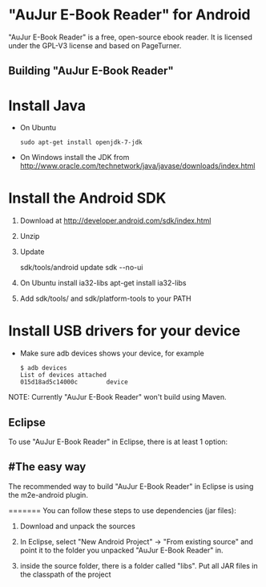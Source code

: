 "AuJur E-Book Reader" for Android
========================================================

"AuJur E-Book Reader" is a free, open-source ebook reader. It is licensed under the GPL-V3 license and based on PageTurner.


Building "AuJur E-Book Reader"
------------------------------

# Install Java
*   On Ubuntu

        sudo apt-get install openjdk-7-jdk
*   On Windows install the JDK from http://www.oracle.com/technetwork/java/javase/downloads/index.html

# Install the Android SDK 

1.   Download at http://developer.android.com/sdk/index.html
2.   Unzip
3.   Update 

        sdk/tools/android update sdk --no-ui

4. On Ubuntu install ia32-libs
        apt-get install ia32-libs

5. Add sdk/tools/ and sdk/platform-tools to your PATH

# Install USB drivers for your device

*   Make sure adb devices shows your device, for example

        $ adb devices
        List of devices attached 
        015d18ad5c14000c        device

NOTE: Currently "AuJur E-Book Reader" won't build using Maven.

Eclipse
-------

To use "AuJur E-Book Reader" in Eclipse, there is at least 1 option:

#The easy way
-------

The recommended way to build "AuJur E-Book Reader" in Eclipse is using the m2e-android plugin.

=======
You can follow these steps to use dependencies (jar files):

1.   Download and unpack the sources        

2.   In Eclipse, select "New Android Project" -> "From existing source" and
     point it to the folder you unpacked "AuJur E-Book Reader" in.

3.   inside the source folder, there is a folder called "libs". Put all JAR files in the classpath of the project


